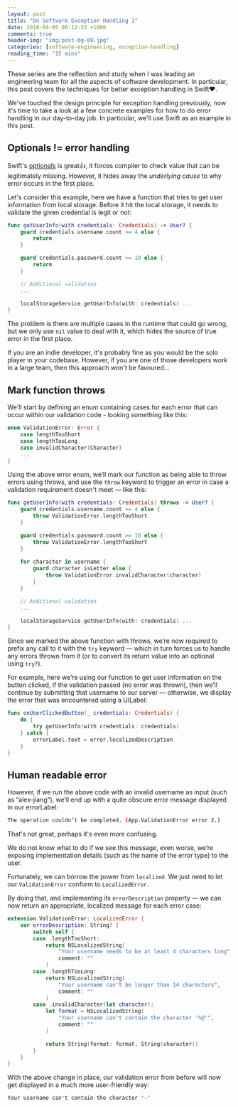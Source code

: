 ```yaml
---
layout: post
title: "On Software Exception Handling 1"
date: 2018-04-05 06:12:33 +1000
comments: true
header-img: "img/post-bg-09.jpg"
categories: [software-engineering, exception-handling]
reading_time: "15 mins"
---
```


These series are the reflection and study when I was leading an engineering team for all the aspects of software development.
In particular, this post covers the techniques for better exception handling in Swift❤️.

<!--more-->

We've touched the design principle for exception handling previously, now it's time to take a look at a few concrete examples
for how to do error handling in our day-to-day job. In particular, we'll use Swift as an example in this post.

## Optionals != error handling

Swift's [optionals](https://developer.apple.com/documentation/swift/optional) is great👍, it forces compiler to check value that
can be legitimately missing. However, it hides away the *underlying cause* to why error occurs in the first place.

Let's consider this example, here we have a function that tries to get user information from local storage. Before it hit the local storage,
it needs to validate the given credential is legit or not:

```swift
func getUserInfo(with credentials: Credentials) -> User? {
    guard credentials.username.count >= 4 else {
        return
    }

    guard credentials.password.count >= 10 else {
        return
    }

    // Additional validation
    ...

    localStorageService.getUserInfo(with: credentials) ...
}
``` 

The problem is there are multiple cases in the runtime that could go wrong, but we only use `nil` value to deal with it,
which hides the source of true error in the first place.

If you are an indie developer, it's probably fine as you would be the solo player in your codebase. However, if you are one of those
developers work in a large team, then this approach won't be favoured...

## Mark function throws

We'll start by defining an enum containing cases for each error that can occur within our validation code - looking something like this:

```swift
enum ValidationError: Error {
    case lengthTooShort
    case lengthTooLong
    case invalidCharacter(Character)
    ...
}
```

Using the above error enum, we’ll mark our function as being able to throw errors using throws, 
and use the `throw` keyword to trigger an error in case a validation requirement doesn't meet — like this:

```swift
func getUserInfo(with credentials: Credentials) throws -> User? {
    guard credentials.username.count >= 4 else {
        throw ValidationError.lengthTooShort
    }

    guard credentials.password.count >= 10 else {
        throw ValidationError.lengthTooShort
    }
    
    for character in username {
        guard character.isLetter else {
            throw ValidationError.invalidCharacter(character)
        }
    }

    // Additional validation
    ...

    localStorageService.getUserInfo(with: credentials) ...
}
``` 

Since we marked the above function with throws, we’re now required to prefix any call to it with the `try` keyword — 
which in turn forces us to handle any errors thrown from it (or to convert its return value into an optional using `try?`).

For example, here we’re using our function to get user information on the button clicked, 
if the validation passed (no error was thrown), then we’ll continue by submitting that username to our server 
— otherwise, we display the error that was encountered using a UILabel:

```swift
func onUserClickedButton(_ credentials: Credentials) {
    do {
        try getUserInfo(with credentials: credentials)
    } catch {
        errorLabel.text = error.localizedDescription
    }
}
```

## Human readable error

However, if we run the above code with an invalid username as input (such as “alex-jiang”), we’ll end up with a quite obscure 
error message displayed in our errorLabel:

```bash
The operation couldn’t be completed. (App.ValidationError error 2.)
```

That's not great, perhaps it's even more confusing. 

We do not know what to do if we see this message, even worse, we’re 
exposing implementation details (such as the name of the error type) to the user.

Fortunately, we can borrow the power from `localized`. We just need to let our `ValidationError` conform to `LocalizedError`.

By doing that, and implementing its `errorDescription` property — we can now return an appropriate, localized message for each error case:

```swift
extension ValidationError: LocalizedError {
    var errorDescription: String? {
        switch self {
        case .lengthTooShort:
            return NSLocalizedString(
                "Your username needs to be at least 4 characters long",
                comment: ""
            )
        case .lengthTooLong:
            return NSLocalizedString(
                "Your username can't be longer than 14 characters",
                comment: ""
            )
        case .invalidCharacter(let character):
            let format = NSLocalizedString(
                "Your username can't contain the character '%@'",
                comment: ""
            )

            return String(format: format, String(character))
        }
    }
}
```

With the above change in place, our validation error from before will now get displayed in a much more user-friendly way:

```text
Your username can't contain the character '-'
```